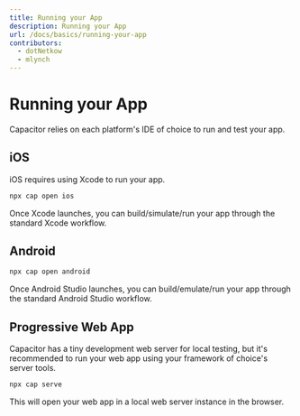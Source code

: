 ```yaml
---
title: Running your App 
description: Running your App
url: /docs/basics/running-your-app
contributors:
  - dotNetkow
  - mlynch
---
```


# Running your App

<p class="intro">Capacitor relies on each platform's IDE of choice to run and test your app.</p>

## iOS

iOS requires using Xcode to run your app.

```bash
npx cap open ios
```

Once Xcode launches, you can build/simulate/run your app through the standard Xcode workflow.

## Android

```bash
npx cap open android
```

Once Android Studio launches, you can build/emulate/run your app through the standard Android Studio workflow.

## Progressive Web App

Capacitor has a tiny development web server for local testing, but it's recommended to run your web app
using your framework of choice's server tools.

```bash
npx cap serve
```

This will open your web app in a local web server instance in the browser.
